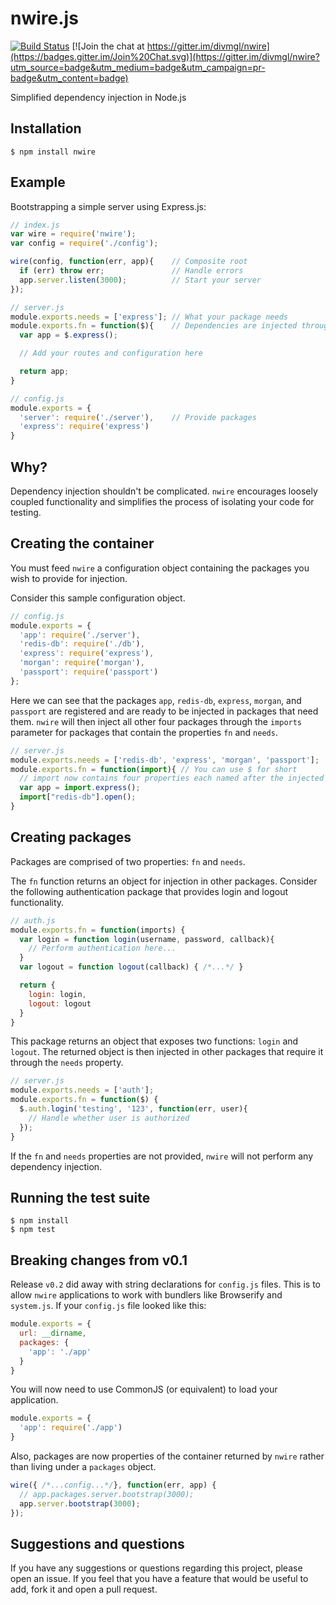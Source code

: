 # nwire.js

[![Build Status](https://travis-ci.org/divmgl/nwire.svg?branch=master)](https://travis-ci.org/divmgl/nwire)
[![Join the chat at https://gitter.im/divmgl/nwire](https://badges.gitter.im/Join%20Chat.svg)](https://gitter.im/divmgl/nwire?utm_source=badge&utm_medium=badge&utm_campaign=pr-badge&utm_content=badge)

Simplified dependency injection in Node.js

## Installation
`$ npm install nwire`

## Example

Bootstrapping a simple server using Express.js:

```js
// index.js
var wire = require('nwire');
var config = require('./config');

wire(config, function(err, app){    // Composite root
  if (err) throw err;               // Handle errors
  app.server.listen(3000);          // Start your server
});
```
```js
// server.js
module.exports.needs = ['express']; // What your package needs
module.exports.fn = function($){    // Dependencies are injected through $
  var app = $.express();

  // Add your routes and configuration here

  return app;
}
```
```js
// config.js
module.exports = {
  'server': require('./server'),    // Provide packages
  'express': require('express')
}
```

## Why?

Dependency injection shouldn't be complicated. `nwire` encourages loosely coupled functionality and simplifies the process of isolating your code for testing.

## Creating the container

You must feed `nwire` a configuration object containing the packages you wish to provide for injection.

Consider this sample configuration object.
```js
// config.js
module.exports = {
  'app': require('./server'),
  'redis-db': require('./db'),
  'express': require('express'),
  'morgan': require('morgan'),
  'passport': require('passport')
};
```

Here we can see that the packages `app`, `redis-db`, `express`, `morgan`, and `passport` are registered and are ready to be injected in packages that need them. `nwire` will then inject all other four packages through the `imports` parameter for packages that contain the properties `fn` and `needs`.

```js
// server.js
module.exports.needs = ['redis-db', 'express', 'morgan', 'passport'];
module.exports.fn = function(import){ // You can use $ for short
  // import now contains four properties each named after the injected packages
  var app = import.express();
  import["redis-db"].open();
}
```

## Creating packages

Packages are comprised of two properties: `fn` and `needs`.

The `fn` function returns an object for injection in other packages. Consider the following authentication package that provides login and logout functionality.

```js
// auth.js
module.exports.fn = function(imports) {
  var login = function login(username, password, callback){
    // Perform authentication here...
  }
  var logout = function logout(callback) { /*...*/ }

  return {
    login: login,
    logout: logout
  }
}
```
This package returns an object that exposes two functions: `login` and `logout`. The returned object is then injected in  other packages that require it through the `needs` property.

```js
// server.js
module.exports.needs = ['auth'];
module.exports.fn = function($) {
  $.auth.login('testing', '123', function(err, user){
    // Handle whether user is authorized
  });
}
```
If the `fn` and `needs` properties are not provided, `nwire` will not perform any dependency injection.

## Running the test suite

```
$ npm install
$ npm test
```

## Breaking changes from v0.1

Release `v0.2` did away with string declarations for `config.js` files. This is to allow `nwire` applications to work with bundlers like Browserify and `system.js`. If your `config.js` file looked like this:

```javascript
module.exports = {
  url: __dirname,
  packages: {
    'app': './app'
  }
}
```

You will now need to use CommonJS (or equivalent) to load your application.

```javascript
module.exports = {
  'app': require('./app')
}
```

Also, packages are now properties of the container returned by `nwire` rather than living under a `packages` object.

```javascript
wire({ /*...config...*/}, function(err, app) {
  // app.packages.server.bootstrap(3000);
  app.server.bootstrap(3000);
});
```

## Suggestions and questions

If you have any suggestions or questions regarding this project, please open an issue. If you feel that you have a feature that would be useful to add, fork it and open a pull request.
